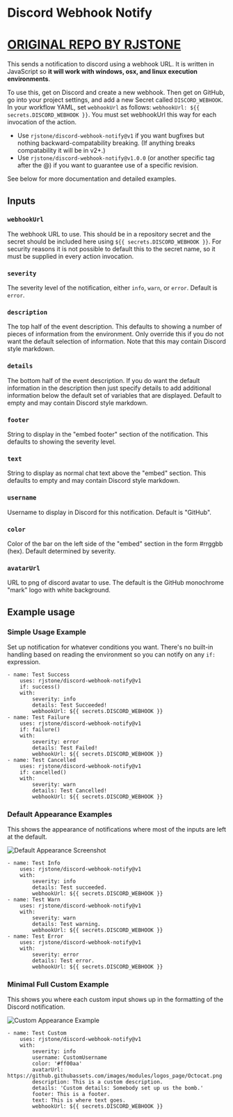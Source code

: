 # Discord Webhook Notify

# [ORIGINAL REPO BY RJSTONE](https://github.com/rjstone/discord-webhook-notify)

This sends a notification to discord using a webhook URL. It is written in JavaScript so **it will work with windows, osx, and linux execution environments**.

To use this, get on Discord and create a new webhook. Then get on GitHub, go into your project settings, and add a new Secret called `DISCORD_WEBHOOK`. In your workflow YAML, set `webhookUrl` as follows: `webhookUrl: ${{ secrets.DISCORD_WEBHOOK }}`. You must set webhookUrl this way for each invocation of the action.

- Use `rjstone/discord-webhook-notify@v1` if you want bugfixes but nothing backward-compatability breaking. (If anything breaks compatability it will be in v2+.)
- Use `rjstone/discord-webhook-notify@v1.0.0` (or another specific tag after the @) if you want to guarantee use of a specific revision.

See below for more documentation and detailed examples.

## Inputs

### `webhookUrl`

The webhook URL to use. This should be in a repository secret and the secret should be included here using `${{ secrets.DISCORD_WEBHOOK }}`. For security reasons it is not possible to default this to the secret name, so it must be supplied in every action invocation.

### `severity`

The severity level of the notification, either `info`, `warn`, or `error`. Default is `error`.

### `description`

The top half of the event description. This defaults to showing a number of pieces of information from the environment. Only override this if you do not want the default selection of information. Note that this may contain Discord style markdown.

### `details`

The bottom half of the event description. If you do want the default information in the description then just specify details to add additional information below the default set of variables that are displayed. Default to empty and may contain Discord style markdown.

### `footer`

String to display in the "embed footer" section of the notification. This defaults to showing the severity level.

### `text`

String to display as normal chat text above the "embed" section. This defaults to empty and may contain Discord style markdown.

### `username`

Username to display in Discord for this notification. Default is "GitHub".

### `color`

Color of the bar on the left side of the "embed" section in the form #rrggbb (hex). Default determined by severity.

### `avatarUrl`

URL to png of discord avatar to use. The default is the GitHub monochrome "mark" logo with white background.

## Example usage

### Simple Usage Example

Set up notification for whatever conditions you want. There's no built-in handling based on reading the environment so you can notify on any `if:` expression.

```
- name: Test Success
    uses: rjstone/discord-webhook-notify@v1
    if: success()
    with:
        severity: info
        details: Test Succeeded!
        webhookUrl: ${{ secrets.DISCORD_WEBHOOK }}
- name: Test Failure
    uses: rjstone/discord-webhook-notify@v1
    if: failure()
    with:
        severity: error
        details: Test Failed!
        webhookUrl: ${{ secrets.DISCORD_WEBHOOK }}
- name: Test Cancelled
    uses: rjstone/discord-webhook-notify@v1
    if: cancelled()
    with:
        severity: warn
        details: Test Cancelled!
        webhookUrl: ${{ secrets.DISCORD_WEBHOOK }}
```

### Default Appearance Examples

This shows the appearance of notifications where most of the inputs are left at the default.

![Default Appearance Screenshot](img/default_appearance.jpg)

```
- name: Test Info
    uses: rjstone/discord-webhook-notify@v1
    with:
        severity: info
        details: Test succeeded.
        webhookUrl: ${{ secrets.DISCORD_WEBHOOK }}
- name: Test Warn
    uses: rjstone/discord-webhook-notify@v1
    with:
        severity: warn
        details: Test warning.
        webhookUrl: ${{ secrets.DISCORD_WEBHOOK }}
- name: Test Error
    uses: rjstone/discord-webhook-notify@v1
    with:
        severity: error
        details: Test error.
        webhookUrl: ${{ secrets.DISCORD_WEBHOOK }}
```

### Minimal Full Custom Example

This shows you where each custom input shows up in the formatting of the Discord notification.

![Custom Appearance Example](img/custom_appearance.jpg)

```
- name: Test Custom
    uses: rjstone/discord-webhook-notify@v1
    with:
        severity: info
        username: CustomUsername
        color: '#ff00aa'
        avatarUrl: https://github.githubassets.com/images/modules/logos_page/Octocat.png
        description: This is a custom description.
        details: 'Custom details: Somebody set up us the bomb.'
        footer: This is a footer.
        text: This is where text goes.
        webhookUrl: ${{ secrets.DISCORD_WEBHOOK }}
```
